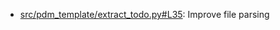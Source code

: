 - [src/pdm_template/extract_todo.py#L35](src/pdm_template/extract_todo.py#L35): Improve file parsing
